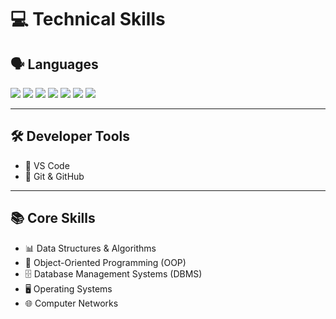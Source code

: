 # 💻 Technical Skills

## 🗣️ Languages
<p align="left">
  <img src="https://img.shields.io/badge/C-00599C?style=for-the-badge&logo=c&logoColor=white"/>
  <img src="https://img.shields.io/badge/C++-00599C?style=for-the-badge&logo=cplusplus&logoColor=white"/>
  <img src="https://img.shields.io/badge/SQL-336791?style=for-the-badge&logo=postgresql&logoColor=white"/>
  <img src="https://img.shields.io/badge/HTML5-E34F26?style=for-the-badge&logo=html5&logoColor=white"/>
  <img src="https://img.shields.io/badge/CSS3-1572B6?style=for-the-badge&logo=css3&logoColor=white"/>
  <img src="https://img.shields.io/badge/JavaScript-F7DF1E?style=for-the-badge&logo=javascript&logoColor=black"/>
  <img src="https://img.shields.io/badge/Python-Basics-3776AB?style=for-the-badge&logo=python&logoColor=white"/>
</p>

---

## 🛠 Developer Tools
- 📝 VS Code  
- 🐙 Git & GitHub  
  

---

## 📚 Core Skills
- 📊 Data Structures & Algorithms  
- 🔹 Object-Oriented Programming (OOP)  
- 🗄 Database Management Systems (DBMS)  
- 🖥 Operating Systems  
- 🌐 Computer Networks

